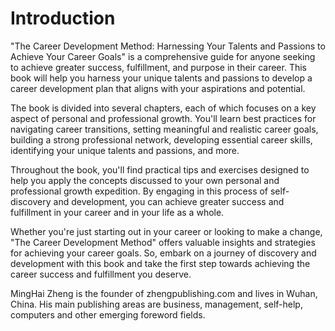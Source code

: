 # Introduction

"The Career Development Method: Harnessing Your Talents and Passions to Achieve Your Career Goals" is a comprehensive guide for anyone seeking to achieve greater success, fulfillment, and purpose in their career. This book will help you harness your unique talents and passions to develop a career development plan that aligns with your aspirations and potential.

The book is divided into several chapters, each of which focuses on a key aspect of personal and professional growth. You'll learn best practices for navigating career transitions, setting meaningful and realistic career goals, building a strong professional network, developing essential career skills, identifying your unique talents and passions, and more.

Throughout the book, you'll find practical tips and exercises designed to help you apply the concepts discussed to your own personal and professional growth expedition. By engaging in this process of self-discovery and development, you can achieve greater success and fulfillment in your career and in your life as a whole.

Whether you're just starting out in your career or looking to make a change, "The Career Development Method" offers valuable insights and strategies for achieving your career goals. So, embark on a journey of discovery and development with this book and take the first step towards achieving the career success and fulfillment you deserve.

MingHai Zheng is the founder of zhengpublishing.com and lives in Wuhan, China. His main publishing areas are business, management, self-help, computers and other emerging foreword fields.
